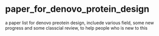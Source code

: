 # paper_for_denovo_protein_design
a paper list for denovo preotein design, incluede various field, some new progress and some classcial review, to help people who is new to this 
